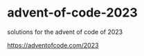 # advent-of-code-2023

solutions for the advent of code of 2023

https://adventofcode.com/2023

<!--- advent_readme_stars table --->
